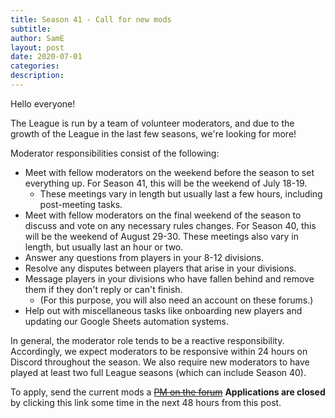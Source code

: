 ```yaml
---
title: Season 41 - Call for new mods
subtitle:
author: SamE
layout: post
date: 2020-07-01
categories:
description:
---
```

Hello everyone!


The League is run by a team of volunteer moderators, and due to the growth of the League in the last few seasons, we're looking for more!


Moderator responsibilities consist of the following:
* Meet with fellow moderators on the weekend before the season to set everything up. For Season 41, this will be the weekend of July 18-19.
  * These meetings vary in length but usually last a few hours, including post-meeting tasks.
* Meet with fellow moderators on the final weekend of the season to discuss and vote on any necessary rules changes. For Season 40, this will be the weekend of August 29-30. These meetings also vary in length, but usually last an hour or two.
* Answer any questions from players in your 8-12 divisions.
* Resolve any disputes between players that arise in your divisions.
* Message players in your divisions who have fallen behind and remove them if they don't reply or can't finish.
  * (For this purpose, you will also need an account on these forums.)
* Help out with miscellaneous tasks like onboarding new players and updating our Google Sheets automation systems.

In general, the moderator role tends to be a reactive responsibility. Accordingly, we expect moderators to be responsive within 24 hours on Discord throughout the season. We also require new moderators to have played at least two full League seasons (which can include Season 40).


To apply, send the current mods a ~~[PM on the forum](http://forum.dominionstrategy.com/index.php?action=pm;sa=send;u=459,725,1739,2778,2847,5346,5439,5475,5568,5592,6090,6315,6415,6506,6612)~~ **Applications are closed** by clicking this link some time in the next 48 hours from this post.

